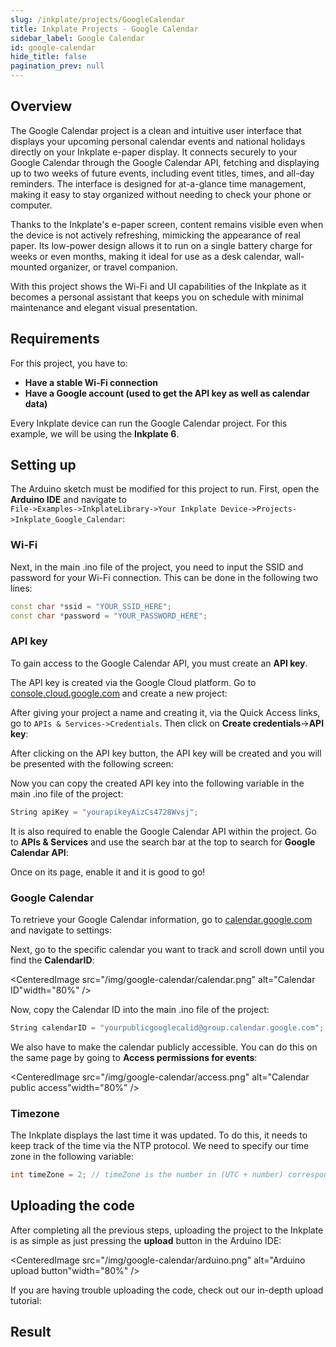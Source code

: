 ```yaml
---  
slug: /inkplate/projects/GoogleCalendar  
title: Inkplate Projects - Google Calendar  
sidebar_label: Google Calendar  
id: google-calendar  
hide_title: false  
pagination_prev: null  
---
```


## Overview

<CenteredImage src="/img/google-calendar/showcase.jpg" alt="Google Calendar Showcase"  width="100%"/>

The Google Calendar project is a clean and intuitive user interface that displays your upcoming personal calendar events and national holidays directly on your Inkplate e-paper display. It connects securely to your Google Calendar through the Google Calendar API, fetching and displaying up to two weeks of future events, including event titles, times, and all-day reminders. The interface is designed for at-a-glance time management, making it easy to stay organized without needing to check your phone or computer.

Thanks to the Inkplate's e-paper screen, content remains visible even when the device is not actively refreshing, mimicking the appearance of real paper. Its low-power design allows it to run on a single battery charge for weeks or even months, making it ideal for use as a desk calendar, wall-mounted organizer, or travel companion.

With this project shows the Wi-Fi and UI capabilities of the Inkplate as it becomes a personal assistant that keeps you on schedule with minimal maintenance and elegant visual presentation.

## Requirements

For this project, you have to:
- **Have a stable Wi-Fi connection**
- **Have a Google account (used to get the API key as well as calendar data)**

Every Inkplate device can run the Google Calendar project. For this example, we will be using the **Inkplate 6**.

## Setting up

The Arduino sketch must be modified for this project to run.
First, open the **Arduino IDE** and navigate to  
`File->Examples->InkplateLibrary->Your Inkplate Device->Projects->Inkplate_Google_Calendar`:

<CenteredImage src="/img/google-calendar/arduino_directions.png" alt="Arduino sketch path directions"  width="100%" />

### Wi-Fi

Next, in the main .ino file of the project, you need to input the SSID and password for your Wi-Fi connection. This can be done in the following two lines:

```cpp
const char *ssid = "YOUR_SSID_HERE";
const char *password = "YOUR_PASSWORD_HERE";
```

### API key

To gain access to the Google Calendar API, you must create an **API key**.

The API key is created via the Google Cloud platform. Go to [console.cloud.google.com](https://console.cloud.google.com/) and create a new project:

<CenteredImage src="/img/google-calendar/new_project.png" alt="Creating a new project" width="80%" />

After giving your project a name and creating it, via the Quick Access links, go to `APIs & Services->Credentials`. Then click on **Create credentials**->**API key**:

<CenteredImage src="/img/google-calendar/api_key_creation.png" alt="API key creation" width="80%" />

After clicking on the API key button, the API key will be created and you will be presented with the following screen:

<CenteredImage src="/img/google-calendar/api_key_result.png" alt="API key information"  width="40%" />

Now you can copy the created API key into the following variable in the main .ino file of the project:

```cpp
String apiKey = "yourapikeyAizCs4728Wvsj";
```

It is also required to enable the Google Calendar API within the project. Go to **APIs & Services** and use the search bar at the top to search for **Google Calendar API**:

<CenteredImage src="/img/google-calendar/calendar_api.png" alt="Calendar API lookup"  width="80%" />

Once on its page, enable it and it is good to go!

### Google Calendar

To retrieve your Google Calendar information, go to [calendar.google.com](https://calendar.google.com/) and navigate to settings:

<CenteredImage src="/img/google-calendar/settings.png" alt="Google Calendar settings" width="80%" />

Next, go to the specific calendar you want to track and scroll down until you find the **CalendarID**:

<CenteredImage src="/img/google-calendar/calendar.png" alt="Calendar ID"width="80%" />

Now, copy the Calendar ID into the main .ino file of the project:

```cpp
String calendarID = "yourpublicgooglecalid@group.calendar.google.com";
```

We also have to make the calendar publicly accessible. You can do this on the same page by going to **Access permissions for events**:

<CenteredImage src="/img/google-calendar/access.png" alt="Calendar public access"width="80%" />

### Timezone

The Inkplate displays the last time it was updated. To do this, it needs to keep track of the time via the NTP protocol. We need to specify our time zone in the following variable:

```cpp
int timeZone = 2; // timeZone is the number in (UTC + number) corresponding to your time zone | UTC + 2 for Osijek, UTC - 4 for New York City
```

## Uploading the code

After completing all the previous steps, uploading the project to the Inkplate is as simple as just pressing the **upload** button in the Arduino IDE:

<CenteredImage src="/img/google-calendar/arduino.png" alt="Arduino upload button"width="80%" />

If you are having trouble uploading the code, check out our in-depth upload tutorial:

<QuickLink  
  title="Quick start guide"  
  description="A full, comprehensive tutorial on how to fully set up and upload code to the Inkplate for the first time"  
  url="/documentation/inkplate/6/quick-start-guide"  
/>

## Result